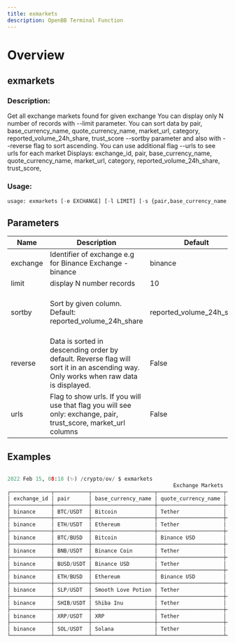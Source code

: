 ```yaml
---
title: exmarkets
description: OpenBB Terminal Function
---
```


# Overview

## exmarkets

### Description: 

Get all exchange markets found for given exchange You can display only N number of records with --limit parameter. You can sort data by pair, base_currency_name, quote_currency_name, market_url, category, reported_volume_24h_share, trust_score --sortby parameter and also with --reverse flag to sort ascending. You can use additional flag --urls to see urls for each market Displays: exchange_id, pair, base_currency_name, quote_currency_name, market_url, category, reported_volume_24h_share, trust_score,

### Usage: 
```python
usage: exmarkets [-e EXCHANGE] [-l LIMIT] [-s {pair,base_currency_name,quote_currency_name,category,reported_volume_24h_share,trust_score,market_url}] [-r] [-u]
```

## Parameters

| Name | Description | Default | Optional | Choices |
| ---- | ----------- | ------- | -------- | ------- |
| exchange | Identifier of exchange e.g for Binance Exchange - binance | binance | True | None |
| limit | display N number records | 10 | True | None |
| sortby | Sort by given column. Default: reported_volume_24h_share | reported_volume_24h_share | True | pair, base_currency_name, quote_currency_name, category, reported_volume_24h_share, trust_score, market_url |
| reverse | Data is sorted in descending order by default. Reverse flag will sort it in an ascending way. Only works when raw data is displayed. | False | True | None |
| urls | Flag to show urls. If you will use that flag you will see only: exchange, pair, trust_score, market_url columns | False | True | None |


## Examples

```python

2022 Feb 15, 08:18 (✨) /crypto/ov/ $ exmarkets
                                                     Exchange Markets
┌─────────────┬───────────┬────────────────────┬─────────────────────┬──────────┬───────────────────────────┬─────────────┐
│ exchange_id │ pair      │ base_currency_name │ quote_currency_name │ category │ reported_volume_24h_share │ trust_score │
├─────────────┼───────────┼────────────────────┼─────────────────────┼──────────┼───────────────────────────┼─────────────┤
│ binance     │ BTC/USDT  │ Bitcoin            │ Tether              │ Spot     │ 14.25                     │ high        │
├─────────────┼───────────┼────────────────────┼─────────────────────┼──────────┼───────────────────────────┼─────────────┤
│ binance     │ ETH/USDT  │ Ethereum           │ Tether              │ Spot     │ 11.87                     │ high        │
├─────────────┼───────────┼────────────────────┼─────────────────────┼──────────┼───────────────────────────┼─────────────┤
│ binance     │ BTC/BUSD  │ Bitcoin            │ Binance USD         │ Spot     │ 4.44                      │ high        │
├─────────────┼───────────┼────────────────────┼─────────────────────┼──────────┼───────────────────────────┼─────────────┤
│ binance     │ BNB/USDT  │ Binance Coin       │ Tether              │ Spot     │ 3.58                      │ medium      │
├─────────────┼───────────┼────────────────────┼─────────────────────┼──────────┼───────────────────────────┼─────────────┤
│ binance     │ BUSD/USDT │ Binance USD        │ Tether              │ Spot     │ 3.54                      │ high        │
├─────────────┼───────────┼────────────────────┼─────────────────────┼──────────┼───────────────────────────┼─────────────┤
│ binance     │ ETH/BUSD  │ Ethereum           │ Binance USD         │ Spot     │ 2.97                      │ high        │
├─────────────┼───────────┼────────────────────┼─────────────────────┼──────────┼───────────────────────────┼─────────────┤
│ binance     │ SLP/USDT  │ Smooth Love Potion │ Tether              │ Spot     │ 2.86                      │ medium      │
├─────────────┼───────────┼────────────────────┼─────────────────────┼──────────┼───────────────────────────┼─────────────┤
│ binance     │ SHIB/USDT │ Shiba Inu          │ Tether              │ Spot     │ 2.41                      │ high        │
├─────────────┼───────────┼────────────────────┼─────────────────────┼──────────┼───────────────────────────┼─────────────┤
│ binance     │ XRP/USDT  │ XRP                │ Tether              │ Spot     │ 2.01                      │ high        │
├─────────────┼───────────┼────────────────────┼─────────────────────┼──────────┼───────────────────────────┼─────────────┤
│ binance     │ SOL/USDT  │ Solana             │ Tether              │ Spot     │ 1.95                      │ high        │
└─────────────┴───────────┴────────────────────┴─────────────────────┴──────────┴───────────────────────────┴─────────────┘

```

